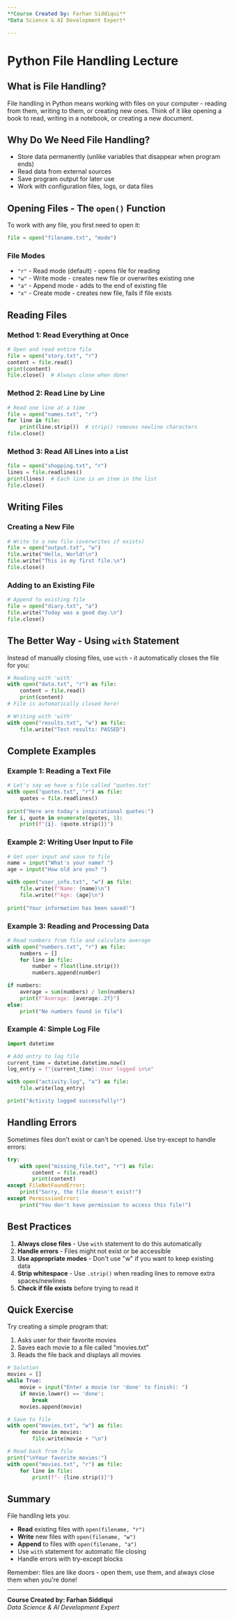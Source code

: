 ```yaml
---
**Course Created by: Farhan Siddiqui**  
*Data Science & AI Development Expert*

---
```


# Python File Handling Lecture

## What is File Handling?

File handling in Python means working with files on your computer - reading from them, writing to them, or creating new ones. Think of it like opening a book to read, writing in a notebook, or creating a new document.

## Why Do We Need File Handling?

- Store data permanently (unlike variables that disappear when program ends)
- Read data from external sources
- Save program output for later use
- Work with configuration files, logs, or data files

## Opening Files - The `open()` Function

To work with any file, you first need to open it:

```python
file = open("filename.txt", "mode")
```

### File Modes

- `"r"` - Read mode (default) - opens file for reading
- `"w"` - Write mode - creates new file or overwrites existing one
- `"a"` - Append mode - adds to the end of existing file
- `"x"` - Create mode - creates new file, fails if file exists

## Reading Files

### Method 1: Read Everything at Once

```python
# Open and read entire file
file = open("story.txt", "r")
content = file.read()
print(content)
file.close()  # Always close when done!
```

### Method 2: Read Line by Line

```python
# Read one line at a time
file = open("names.txt", "r")
for line in file:
    print(line.strip())  # strip() removes newline characters
file.close()
```

### Method 3: Read All Lines into a List

```python
file = open("shopping.txt", "r")
lines = file.readlines()
print(lines)  # Each line is an item in the list
file.close()
```

## Writing Files

### Creating a New File

```python
# Write to a new file (overwrites if exists)
file = open("output.txt", "w")
file.write("Hello, World!\n")
file.write("This is my first file.\n")
file.close()
```

### Adding to an Existing File

```python
# Append to existing file
file = open("diary.txt", "a")
file.write("Today was a good day.\n")
file.close()
```

## The Better Way - Using `with` Statement

Instead of manually closing files, use `with` - it automatically closes the file for you:

```python
# Reading with 'with'
with open("data.txt", "r") as file:
    content = file.read()
    print(content)
# File is automatically closed here!

# Writing with 'with'
with open("results.txt", "w") as file:
    file.write("Test results: PASSED")
```

## Complete Examples

### Example 1: Reading a Text File

```python
# Let's say we have a file called "quotes.txt"
with open("quotes.txt", "r") as file:
    quotes = file.readlines()
    
print("Here are today's inspirational quotes:")
for i, quote in enumerate(quotes, 1):
    print(f"{i}. {quote.strip()}")
```

### Example 2: Writing User Input to File

```python
# Get user input and save to file
name = input("What's your name? ")
age = input("How old are you? ")

with open("user_info.txt", "w") as file:
    file.write(f"Name: {name}\n")
    file.write(f"Age: {age}\n")
    
print("Your information has been saved!")
```

### Example 3: Reading and Processing Data

```python
# Read numbers from file and calculate average
with open("numbers.txt", "r") as file:
    numbers = []
    for line in file:
        number = float(line.strip())
        numbers.append(number)

if numbers:
    average = sum(numbers) / len(numbers)
    print(f"Average: {average:.2f}")
else:
    print("No numbers found in file")
```

### Example 4: Simple Log File

```python
import datetime

# Add entry to log file
current_time = datetime.datetime.now()
log_entry = f"{current_time}: User logged in\n"

with open("activity.log", "a") as file:
    file.write(log_entry)

print("Activity logged successfully!")
```

## Handling Errors

Sometimes files don't exist or can't be opened. Use try-except to handle errors:

```python
try:
    with open("missing_file.txt", "r") as file:
        content = file.read()
        print(content)
except FileNotFoundError:
    print("Sorry, the file doesn't exist!")
except PermissionError:
    print("You don't have permission to access this file!")
```

## Best Practices

1. **Always close files** - Use `with` statement to do this automatically
2. **Handle errors** - Files might not exist or be accessible
3. **Use appropriate modes** - Don't use "w" if you want to keep existing data
4. **Strip whitespace** - Use `.strip()` when reading lines to remove extra spaces/newlines
5. **Check if file exists** before trying to read it

## Quick Exercise

Try creating a simple program that:
1. Asks user for their favorite movies
2. Saves each movie to a file called "movies.txt"
3. Reads the file back and displays all movies

```python
# Solution
movies = []
while True:
    movie = input("Enter a movie (or 'done' to finish): ")
    if movie.lower() == 'done':
        break
    movies.append(movie)

# Save to file
with open("movies.txt", "w") as file:
    for movie in movies:
        file.write(movie + "\n")

# Read back from file
print("\nYour favorite movies:")
with open("movies.txt", "r") as file:
    for line in file:
        print(f"- {line.strip()}")
```

## Summary

File handling lets you:
- **Read** existing files with `open(filename, "r")`
- **Write** new files with `open(filename, "w")`
- **Append** to files with `open(filename, "a")`
- Use `with` statement for automatic file closing
- Handle errors with try-except blocks

Remember: files are like doors - open them, use them, and always close them when you're done!

---

**Course Created by: Farhan Siddiqui**  
*Data Science & AI Development Expert*
